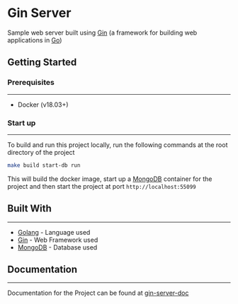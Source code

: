 # Gin Server

Sample web server built using [Gin](https://github.com/gin-gonic/gin) (a framework for building web applications in [Go](https://golang.org))

## Getting Started

### Prerequisites
---
* Docker (v18.03+)

### Start up
---
To build and run this project locally, run the following commands at the root directory of the project
```bash
make build start-db run
```
This will build the docker image, start up a [MongoDB](https://www.mongodb.com) container for the project and then start the project at port `http://localhost:55099`

## Built With
---
* [Golang](https://golang.org) - Language used
* [Gin](https://github.com/gin-gonic/gin) - Web Framework used
* [MongoDB](https://www.mongodb.com) - Database used
  
## Documentation
---
Documentation for the Project can be found at [gin-server-doc](https://documenter.getpostman.com/view/8916756/SztG3mKJ?version=latest)